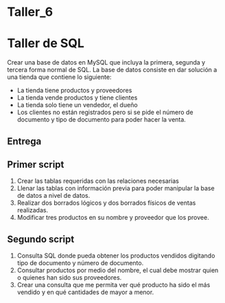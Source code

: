 # Taller_6

# Taller de SQL

Crear una base de datos en MySQL que incluya la primera, segunda y tercera forma normal de SQL. La base de datos consiste en dar solución a una tienda que contiene lo siguiente:

* La tienda tiene productos y proveedores
* La tienda vende productos y tiene clientes
* La tienda solo tiene un vendedor, el dueño
* Los clientes no están registrados pero si se pide el número de documento y tipo de documento para poder hacer la venta.

## Entrega

## Primer script
1. Crear las tablas requeridas con las relaciones necesarias
2. Llenar las tablas con información previa para poder manipular la base de datos a nivel de datos.
3. Realizar dos borrados lógicos y dos borrados físicos de ventas realizadas.
4. Modificar tres productos en su nombre y proveedor que los provee.

## Segundo script
1. Consulta SQL donde pueda obtener los productos vendidos digitando tipo de documento y número de documento.
2. Consultar productos por medio del nombre, el cual debe mostrar quien o quienes han sido sus proveedores.
3. Crear una consulta que me permita ver qué producto ha sido el más vendido y en qué cantidades de mayor a menor.
